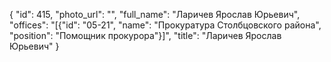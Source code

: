 {
    "id": 415,
    "photo_url": "",
    "full_name": "Ларичев Ярослав Юрьевич",
    "offices": "[{\"id\": \"05-21\", \"name\": \"Прокуратура Столбцовского района\", \"position\": \"Помощник прокурора\"}]",
    "title": "Ларичев Ярослав Юрьевич"
}